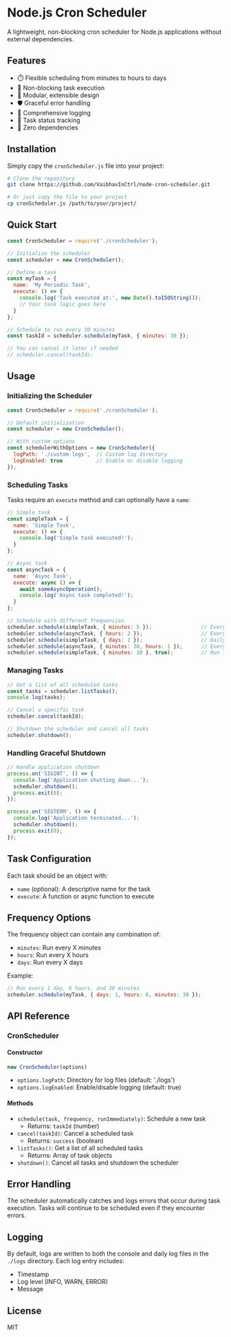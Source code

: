 # Node.js Cron Scheduler

A lightweight, non-blocking cron scheduler for Node.js applications without external dependencies.

## Features

- ⏱️ Flexible scheduling from minutes to hours to days
- 🚫 Non-blocking task execution
- 🧩 Modular, extensible design
- 🛡️ Graceful error handling
- 📝 Comprehensive logging
- 🔄 Task status tracking
- 🔌 Zero dependencies

## Installation

Simply copy the `cronScheduler.js` file into your project:

```bash
# Clone the repository
git clone https://github.com/VaibhavInCtrl/node-cron-scheduler.git

# Or just copy the file to your project
cp cronScheduler.js /path/to/your/project/
```

## Quick Start

```javascript
const CronScheduler = require('./cronScheduler');

// Initialize the scheduler
const scheduler = new CronScheduler();

// Define a task
const myTask = {
  name: 'My Periodic Task',
  execute: () => {
    console.log('Task executed at:', new Date().toISOString());
    // Your task logic goes here
  }
};

// Schedule to run every 30 minutes
const taskId = scheduler.schedule(myTask, { minutes: 30 });

// You can cancel it later if needed
// scheduler.cancel(taskId);
```

## Usage

### Initializing the Scheduler

```javascript
const CronScheduler = require('./cronScheduler');

// Default initialization
const scheduler = new CronScheduler();

// With custom options
const schedulerWithOptions = new CronScheduler({
  logPath: './custom-logs',  // Custom log directory
  logEnabled: true           // Enable or disable logging
});
```

### Scheduling Tasks

Tasks require an `execute` method and can optionally have a `name`:

```javascript
// Simple task
const simpleTask = {
  name: 'Simple Task',
  execute: () => {
    console.log('Simple task executed!');
  }
};

// Async task
const asyncTask = {
  name: 'Async Task',
  execute: async () => {
    await someAsyncOperation();
    console.log('Async task completed!');
  }
};

// Schedule with different frequencies
scheduler.schedule(simpleTask, { minutes: 5 });                // Every 5 minutes
scheduler.schedule(asyncTask, { hours: 2 });                   // Every 2 hours
scheduler.schedule(simpleTask, { days: 1 });                   // Daily
scheduler.schedule(asyncTask, { minutes: 30, hours: 1 });      // Every 1 hour and 30 minutes
scheduler.schedule(simpleTask, { minutes: 10 }, true);         // Run immediately and then every 10 minutes
```

### Managing Tasks

```javascript
// Get a list of all scheduled tasks
const tasks = scheduler.listTasks();
console.log(tasks);

// Cancel a specific task
scheduler.cancel(taskId);

// Shutdown the scheduler and cancel all tasks
scheduler.shutdown();
```

### Handling Graceful Shutdown

```javascript
// Handle application shutdown
process.on('SIGINT', () => {
  console.log('Application shutting down...');
  scheduler.shutdown();
  process.exit(0);
});

process.on('SIGTERM', () => {
  console.log('Application terminated...');
  scheduler.shutdown();
  process.exit(0);
});
```

## Task Configuration

Each task should be an object with:

- `name` (optional): A descriptive name for the task
- `execute`: A function or async function to execute

## Frequency Options

The frequency object can contain any combination of:

- `minutes`: Run every X minutes
- `hours`: Run every X hours
- `days`: Run every X days

Example:
```javascript
// Run every 1 day, 6 hours, and 30 minutes
scheduler.schedule(myTask, { days: 1, hours: 6, minutes: 30 });
```

## API Reference

### CronScheduler

#### Constructor

```javascript
new CronScheduler(options)
```

- `options.logPath`: Directory for log files (default: './logs')
- `options.logEnabled`: Enable/disable logging (default: true)

#### Methods

- `schedule(task, frequency, runImmediately)`: Schedule a new task
  - Returns: `taskId` (number)
- `cancel(taskId)`: Cancel a scheduled task
  - Returns: `success` (boolean)
- `listTasks()`: Get a list of all scheduled tasks
  - Returns: Array of task objects
- `shutdown()`: Cancel all tasks and shutdown the scheduler

## Error Handling

The scheduler automatically catches and logs errors that occur during task execution. Tasks will continue to be scheduled even if they encounter errors.

## Logging

By default, logs are written to both the console and daily log files in the `./logs` directory. Each log entry includes:

- Timestamp
- Log level (INFO, WARN, ERROR)
- Message

## License

MIT